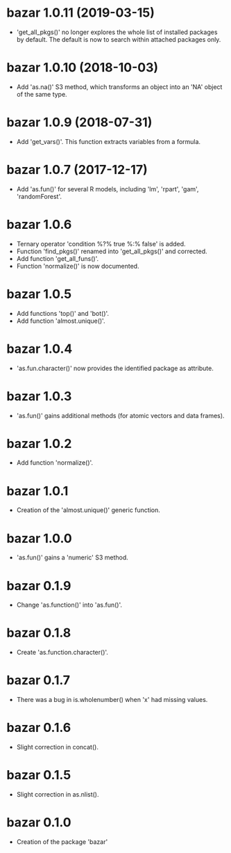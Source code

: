 # bazar 1.0.11 (2019-03-15)

* 'get_all_pkgs()' no longer explores the whole list of installed packages by default. 
The default is now to search within attached packages only. 


# bazar 1.0.10 (2018-10-03)

* Add 'as.na()' S3 method, which transforms an object into an 'NA' object of 
the same type. 


# bazar 1.0.9 (2018-07-31)

* Add 'get_vars()'. This function extracts variables from a formula. 


# bazar 1.0.7 (2017-12-17)

* Add 'as.fun()' for several R models, including 'lm', 'rpart', 'gam', 
'randomForest'. 


# bazar 1.0.6

* Ternary operator 'condition %?% true %:% false' is added. 
* Function 'find_pkgs()' renamed into 'get_all_pkgs()' and corrected. 
* Add function 'get_all_funs()'. 
* Function 'normalize()' is now documented.  


# bazar 1.0.5

* Add functions 'top()' and 'bot()'.  
* Add function 'almost.unique()'.  


# bazar 1.0.4

* 'as.fun.character()' now provides the identified package as attribute. 


# bazar 1.0.3

* 'as.fun()' gains additional methods (for atomic vectors and data frames).


# bazar 1.0.2

* Add function 'normalize()'.


# bazar 1.0.1

* Creation of the 'almost.unique()' generic function.


# bazar 1.0.0

* 'as.fun()' gains a 'numeric' S3 method.


# bazar 0.1.9

* Change 'as.function()' into 'as.fun()'.


# bazar 0.1.8

* Create 'as.function.character()'.


# bazar 0.1.7

* There was a bug in is.wholenumber() when 'x' had missing values.


# bazar 0.1.6

* Slight correction in concat().


# bazar 0.1.5

* Slight correction in as.nlist(). 


# bazar 0.1.0

* Creation of the package 'bazar'
